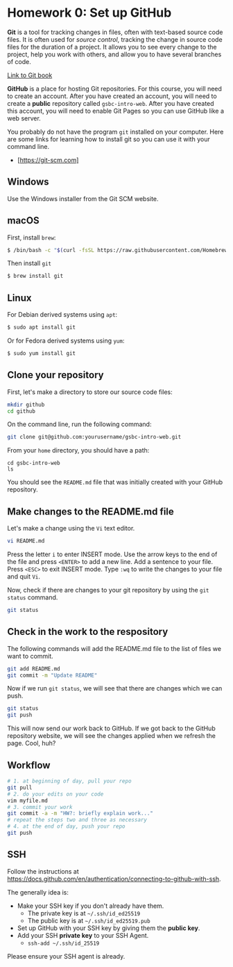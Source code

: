 # Homework 0: Set up GitHub

**Git** is a tool for tracking changes in files, often with text-based source code files. It is often used for *source control*, tracking the change in source code files for the duration of a project. It allows you to see every change to the project, help you work with others, and allow you to have several branches of code.

[Link to Git book](https://git-scm.com/book/en/v2)

**GitHub** is a place for hosting Git repositories. For this course, you will need to create an account. After you have created an account, you will need to create a **public** repository called `gsbc-intro-web`. After you have created this account, you will need to enable Git Pages so you can use GitHub like a web server.

You probably do not have the program `git` installed on your computer. Here are some links for learning how to install git so you can use it with your command line.

* [https://git-scm.com]

## Windows

Use the Windows installer from the Git SCM website.

## macOS

First, install `brew`:

```bash
$ /bin/bash -c "$(curl -fsSL https://raw.githubusercontent.com/Homebrew/install/HEAD/install.sh)"
```
Then install `git`

```bash
$ brew install git
```

## Linux

For Debian derived systems using `apt`:

```bash
$ sudo apt install git
```

Or for Fedora derived systems using `yum`:

```bash
$ sudo yum install git
```

## Clone your repository

First, let's make a directory to store our source code files:

```bash
mkdir github
cd github
```

On the command line, run the following command:

```bash
git clone git@github.com:yourusername/gsbc-intro-web.git
```

From your `home` directory, you should have a path:

```
cd gsbc-intro-web
ls
```

You should see the `README.md` file that was initially created with your GitHub repository.

## Make changes to the README.md file

Let's make a change using the `Vi` text editor.

```bash
vi README.md
```

Press the letter `i` to enter INSERT mode. Use the arrow keys to the end of the file and press `<ENTER>` to add a new line. Add a sentence to your file. Press `<ESC>` to exit INSERT mode. Type `:wq` to write the changes to your file and quit `Vi`.

Now, check if there are changes to your git repository by using the `git status` command.

```bash
git status
```

## Check in the work to the respository

The following commands will add the README.md file to the list of files we want to commit.

```bash
git add README.md
git commit -m "Update README"
```

Now if we run `git status`, we will see that there are changes which we can push.

```bash
git status
git push
```

This will now send our work back to GitHub. If we got back to the GitHub repository website, we will see the changes applied when we refresh the page. Cool, huh?

## Workflow

```bash
# 1. at beginning of day, pull your repo
git pull
# 2. do your edits on your code
vim myfile.md
# 3. commit your work
git commit -a -m "HW?: briefly explain work..."
# repeat the steps two and three as necessary
# 4. at the end of day, push your repo
git push
```

## SSH

Follow the instructions at <https://docs.github.com/en/authentication/connecting-to-github-with-ssh>.

The generally idea is:

- Make your SSH key if you don't already have them.
  - The private key is at `~/.ssh/id_ed25519`
  - The public key is at `~/.ssh/id_ed25519.pub`
- Set up GitHub with your SSH key by giving them the **public key**.
- Add your SSH **private key** to your SSH Agent.
  - `ssh-add ~/.ssh/id_25519`

Please ensure your SSH agent is already.
